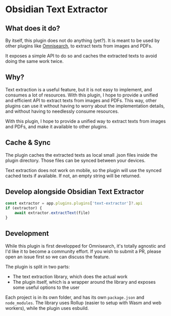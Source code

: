 # Obsidian Text Extractor

## What does it do?

By itself, this plugin does not do anything (yet?). It is meant to be used by other plugins like [Omnisearch](https://github.com/scambier/obsidian-omnisearch), to extract texts from images and PDFs.

It exposes a simple API to do so and caches the extracted texts to avoid doing the same work twice.

## Why?

Text extraction is a useful feature, but it is not easy to implement, and consumes a lot of resources. With this plugin, I hope to provide a unified and efficient API to extract texts from images and PDFs. This way, other plugins can use it without having to worry about the implementation details, and without having to needlessly consume resources.

With this plugin, I hope to provide a unified way to extract texts from images and PDFs, and make it available to other plugins.

## Cache & Sync

The plugin caches the extracted texts as local small .json files inside the plugin directory. Those files can be synced between your devices.

Text extraction does not work on mobile, so the plugin will use the synced cached texts if available. If not, an empty string will be returned.

## Develop alongside Obsidian Text Extractor

```ts
const extractor = app.plugins.plugins['text-extractor']?.api
if (extractor) {
    await extractor.extractText(file)
}
```

## Development

While this plugin is first developped for Omnisearch, it's totally agnostic and I'd like it to become a community effort. If you wish to submit a PR, please open an issue first so we can discuss the feature.

The plugin is split in two parts:

- The text extraction library, which does the actual work
- The plugin itself, which is a wrapper around the library and exposes some useful options to the user

Each project is in its own folder, and has its own `package.json` and `node_modules`. The library uses Rollup (easier to setup with Wasm and web workers), while the plugin uses esbuild.
